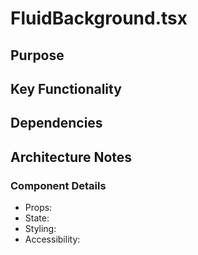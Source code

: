 # FluidBackground.tsx

## Purpose

## Key Functionality

## Dependencies

## Architecture Notes

### Component Details
- Props: 
- State: 
- Styling: 
- Accessibility: 
